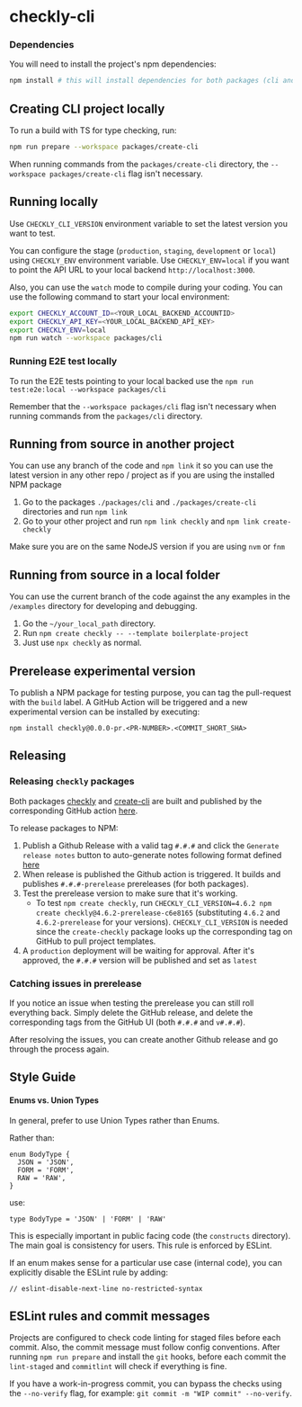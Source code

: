 # checkly-cli

### Dependencies

You will need to install the project's npm dependencies:

```bash
npm install # this will install dependencies for both packages (cli and create-cli)
```

## Creating CLI project locally

To run a build with TS for type checking, run:
```bash
npm run prepare --workspace packages/create-cli
```

When running commands from the `packages/create-cli` directory, the `--workspace packages/create-cli` flag isn't necessary.

## Running locally

Use `CHECKLY_CLI_VERSION` environment variable to set the latest version you want to test.

You can configure the stage (`production`, `staging`, `development` or `local`) using `CHECKLY_ENV` environment variable. Use `CHECKLY_ENV=local` if you want to point the API URL to your local backend `http://localhost:3000`.

Also, you can use the `watch` mode to compile during your coding. You can use the following command to start your local environment:

```bash
export CHECKLY_ACCOUNT_ID=<YOUR_LOCAL_BACKEND_ACCOUNTID>
export CHECKLY_API_KEY=<YOUR_LOCAL_BACKEND_API_KEY>
export CHECKLY_ENV=local
npm run watch --workspace packages/cli
```

### Running E2E test locally

To run the E2E tests pointing to your local backed use the `npm run test:e2e:local --workspace packages/cli`

Remember that the `--workspace packages/cli` flag isn't necessary when running commands from the `packages/cli` directory.


## Running from source in another project

You can use any branch of the code and `npm link` it so you can use the latest version in any other repo / project as if
you are using the installed NPM package

1. Go to the packages `./packages/cli` and `./packages/create-cli` directories and run `npm link`
2. Go to your other project and run `npm link checkly` and `npm link create-checkly`

Make sure you are on the same NodeJS version if you are using `nvm` or `fnm`

## Running from source in a local folder

You can use the current branch of the code against the any examples in the `/examples` directory for developing and debugging.

1. Go the `~/your_local_path` directory.
2. Run `npm create checkly -- --template boilerplate-project`
3. Just use `npx checkly` as normal.

## Prerelease experimental version

To publish a NPM package for testing purpose, you can tag the pull-request with the `build` label. A GitHub Action will be
triggered and a new experimental version can be installed by executing:

```
npm install checkly@0.0.0-pr.<PR-NUMBER>.<COMMIT_SHORT_SHA>
```

## Releasing

### Releasing `checkly` packages

Both packages [checkly](https://www.npmjs.com/package/checkly) and [create-cli](https://www.npmjs.com/package/create-checkly) are built and published by the corresponding GitHub action [here](https://github.com/checkly/checkly-cli/actions/workflows/release.yml).

To release packages to NPM:

1. Publish a Github Release with a valid tag `#.#.#` and click the `Generate release notes` button to auto-generate notes following format defined [here](https://github.com/checkly/checkly-cli/blob/main/.github/release.yml) 
2. When release is published the Github action is triggered. It builds and publishes `#.#.#-prerelease` prereleases (for both packages).
3. Test the prerelease version to make sure that it's working.
    * To test `npm create checkly`, run `CHECKLY_CLI_VERSION=4.6.2 npm create checkly@4.6.2-prerelease-c6e8165` (substituting `4.6.2` and `4.6.2-prerelease` for your versions). `CHECKLY_CLI_VERSION` is needed since the `create-checkly` package looks up the corresponding tag on GitHub to pull project templates.
4. A `production` deployment will be waiting for approval. After it's approved, the `#.#.#` version will be published and set as `latest`

### Catching issues in prerelease

If you notice an issue when testing the prerelease you can still roll everything back. Simply delete the GitHub release, and delete the corresponding tags from the GitHub UI (both `#.#.#` and `v#.#.#`).

After resolving the issues, you can create another Github release and go through the process again.

## Style Guide

#### Enums vs. Union Types

In general, prefer to use Union Types rather than Enums.

Rather than:
```
enum BodyType {
  JSON = 'JSON',
  FORM = 'FORM',
  RAW = 'RAW',
}
```

use:
```
type BodyType = 'JSON' | 'FORM' | 'RAW'
```

This is especially important in public facing code (the `constructs` directory). The main goal is consistency for users. This rule is enforced by ESLint.

If an enum makes sense for a particular use case (internal code), you can explicitly disable the ESLint rule by adding:
```
// eslint-disable-next-line no-restricted-syntax
```

## ESLint rules and commit messages

Projects are configured to check code linting for staged files before each commit. Also, the commit message must follow config conventions.
After running `npm run prepare` and install the `git` hooks, before each commit the `lint-staged` and `commitlint` will check if everything is fine.

If you have a work-in-progress commit, you can bypass the checks using the `--no-verify` flag, for example: `git commit -m "WIP commit" --no-verify`.
